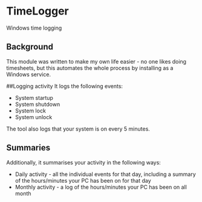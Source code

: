 # TimeLogger
Windows time logging

## Background
This module was written to make my own life easier - no one likes doing timesheets, but this automates the whole process by installing as a Windows service. 

##Logging activity
It logs the following events:
* System startup
* System shutdown
* System lock
* System unlock

The tool also logs that your system is on every 5 minutes. 

## Summaries
Additionally, it summarises your activity in the following ways:
* Daily activity - all the individual events for that day, including a summary of the hours/minutes your PC has been on for that day
* Monthly activity - a log of the hours/minutes your PC has been on all month